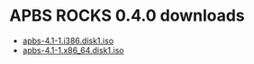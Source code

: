 # APBS ROCKS 0.4.0 downloads

* [apbs-4.1-1.i386.disk1.iso](apbs-4.1-1.i386.disk1.iso)
* [apbs-4.1-1.x86_64.disk1.iso](apbs-4.1-1.x86_64.disk1.iso)
